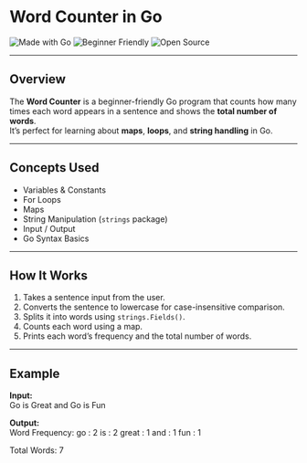 # Word Counter in Go  

![Made with Go](https://img.shields.io/badge/Made%20with-Go-00ADD8?style=for-the-badge&logo=go&logoColor=white)
![Beginner Friendly](https://img.shields.io/badge/Level-Beginner-brightgreen?style=for-the-badge)
![Open Source](https://img.shields.io/badge/Open%20Source-%E2%9D%A4-red?style=for-the-badge)

---

## Overview  
The **Word Counter** is a beginner-friendly Go program that counts how many times each word appears in a sentence and shows the **total number of words**.  
It’s perfect for learning about **maps**, **loops**, and **string handling** in Go.  

---

## Concepts Used  
- Variables & Constants  
- For Loops  
- Maps  
- String Manipulation (`strings` package)  
- Input / Output  
- Go Syntax Basics  

---

## How It Works  
1. Takes a sentence input from the user.  
2. Converts the sentence to lowercase for case-insensitive comparison.  
3. Splits it into words using `strings.Fields()`.  
4. Counts each word using a map.  
5. Prints each word’s frequency and the total number of words.  

---

## Example  

**Input:**  
Go is Great and Go is Fun

**Output:**  
Word Frequency:
go : 2
is : 2
great : 1
and : 1
fun : 1

Total Words: 7
